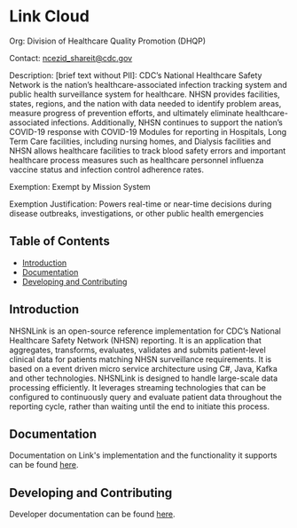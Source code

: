 # Link Cloud
Org: Division of Healthcare Quality Promotion (DHQP)

Contact: ncezid_shareit@cdc.gov

Description: [brief text without PII]: CDC’s National Healthcare Safety Network is the nation’s healthcare-associated infection tracking system and public health surveillance system for healthcare. NHSN provides facilities, states, regions, and the nation with data needed to identify problem areas, measure progress of prevention efforts, and ultimately eliminate healthcare-associated infections. Additionally, NHSN continues to support the nation’s COVID-19 response with COVID-19 Modules for reporting in Hospitals, Long Term Care facilities, including nursing homes, and Dialysis facilities and NHSN allows healthcare facilities to track blood safety errors and important healthcare process measures such as healthcare personnel influenza vaccine status and infection control adherence rates.

Exemption: Exempt by Mission System

Exemption Justification: Powers real-time or near-time decisions during disease outbreaks, investigations, or other public health emergencies


## Table of Contents
* [Introduction](#introduction)
* [Documentation](#documentation)
* [Developing and Contributing](#developing-and-contributing)

## Introduction

NHSNLink is an open-source reference implementation for CDC’s National Healthcare Safety Network (NHSN) reporting. It is an application that aggregates, transforms, evaluates, validates and submits patient-level clinical data for patients matching NHSN surveillance requirements. It is based on a event driven micro service architecture using C#, Java, Kafka and other technologies. NHSNLink is designed to handle large-scale data processing efficiently. It leverages streaming technologies that can be configured to continuously query and evaluate patient data throughout the reporting cycle, rather than waiting until the end to initiate this process.

## Documentation

Documentation on Link's implementation and the functionality it supports can be found [here](docs/README.md).

## Developing and Contributing

Developer documentation can be found [here](docs/development/README.md).
